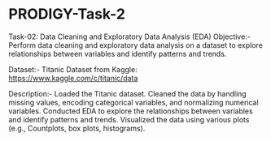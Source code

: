 # PRODIGY-Task-2

Task-02: Data Cleaning and Exploratory Data Analysis (EDA)
Objective:-
Perform data cleaning and exploratory data analysis on a dataset to explore relationships between variables and identify patterns and trends.

Dataset:-
Titanic Dataset from Kaggle: https://www.kaggle.com/c/titanic/data

Description:-
Loaded the Titanic dataset.
Cleaned the data by handling missing values, encoding categorical variables, and normalizing numerical variables.
Conducted EDA to explore the relationships between variables and identify patterns and trends.
Visualized the data using various plots (e.g., Countplots, box plots, histograms).
